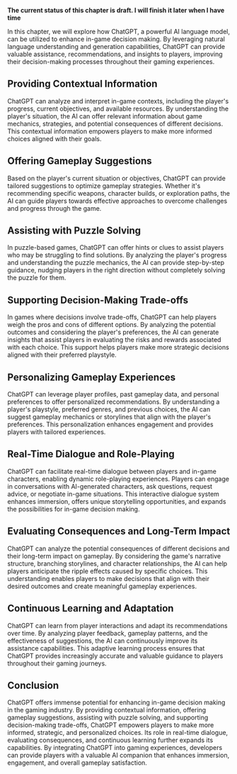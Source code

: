 **The current status of this chapter is draft. I will finish it later when I have time**

In this chapter, we will explore how ChatGPT, a powerful AI language model, can be utilized to enhance in-game decision making. By leveraging natural language understanding and generation capabilities, ChatGPT can provide valuable assistance, recommendations, and insights to players, improving their decision-making processes throughout their gaming experiences.

Providing Contextual Information
--------------------------------

ChatGPT can analyze and interpret in-game contexts, including the player's progress, current objectives, and available resources. By understanding the player's situation, the AI can offer relevant information about game mechanics, strategies, and potential consequences of different decisions. This contextual information empowers players to make more informed choices aligned with their goals.

Offering Gameplay Suggestions
-----------------------------

Based on the player's current situation or objectives, ChatGPT can provide tailored suggestions to optimize gameplay strategies. Whether it's recommending specific weapons, character builds, or exploration paths, the AI can guide players towards effective approaches to overcome challenges and progress through the game.

Assisting with Puzzle Solving
-----------------------------

In puzzle-based games, ChatGPT can offer hints or clues to assist players who may be struggling to find solutions. By analyzing the player's progress and understanding the puzzle mechanics, the AI can provide step-by-step guidance, nudging players in the right direction without completely solving the puzzle for them.

Supporting Decision-Making Trade-offs
-------------------------------------

In games where decisions involve trade-offs, ChatGPT can help players weigh the pros and cons of different options. By analyzing the potential outcomes and considering the player's preferences, the AI can generate insights that assist players in evaluating the risks and rewards associated with each choice. This support helps players make more strategic decisions aligned with their preferred playstyle.

Personalizing Gameplay Experiences
----------------------------------

ChatGPT can leverage player profiles, past gameplay data, and personal preferences to offer personalized recommendations. By understanding a player's playstyle, preferred genres, and previous choices, the AI can suggest gameplay mechanics or storylines that align with the player's preferences. This personalization enhances engagement and provides players with tailored experiences.

Real-Time Dialogue and Role-Playing
-----------------------------------

ChatGPT can facilitate real-time dialogue between players and in-game characters, enabling dynamic role-playing experiences. Players can engage in conversations with AI-generated characters, ask questions, request advice, or negotiate in-game situations. This interactive dialogue system enhances immersion, offers unique storytelling opportunities, and expands the possibilities for in-game decision making.

Evaluating Consequences and Long-Term Impact
--------------------------------------------

ChatGPT can analyze the potential consequences of different decisions and their long-term impact on gameplay. By considering the game's narrative structure, branching storylines, and character relationships, the AI can help players anticipate the ripple effects caused by specific choices. This understanding enables players to make decisions that align with their desired outcomes and create meaningful gameplay experiences.

Continuous Learning and Adaptation
----------------------------------

ChatGPT can learn from player interactions and adapt its recommendations over time. By analyzing player feedback, gameplay patterns, and the effectiveness of suggestions, the AI can continuously improve its assistance capabilities. This adaptive learning process ensures that ChatGPT provides increasingly accurate and valuable guidance to players throughout their gaming journeys.

Conclusion
----------

ChatGPT offers immense potential for enhancing in-game decision making in the gaming industry. By providing contextual information, offering gameplay suggestions, assisting with puzzle solving, and supporting decision-making trade-offs, ChatGPT empowers players to make more informed, strategic, and personalized choices. Its role in real-time dialogue, evaluating consequences, and continuous learning further expands its capabilities. By integrating ChatGPT into gaming experiences, developers can provide players with a valuable AI companion that enhances immersion, engagement, and overall gameplay satisfaction.
